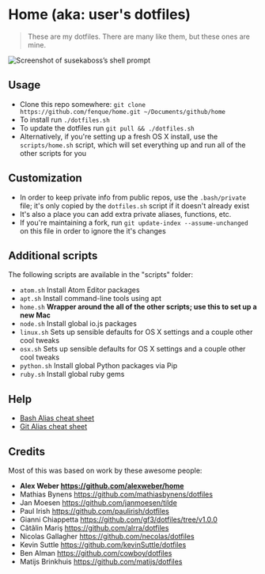 # Home (aka: user's dotfiles)

> These are my dotfiles. There are many like them, but these ones are mine.

![Screenshot of susekaboss’s shell prompt](http://example.com/ADDIT.jpg)

## Usage

* Clone this repo somewhere: `git clone https://github.com/fenque/home.git ~/Documents/github/home`
* To install run `./dotfiles.sh`
* To update the dotfiles run `git pull && ./dotfiles.sh`
* Alternatively, if you're setting up a fresh OS X install, use the `scripts/home.sh` script, which will set everything up and run all of the other scripts for you

## Customization

* In order to keep private info from public repos, use the `.bash/private` file; it's only copied by the `dotfiles.sh` script if it doesn't already exist
* It's also a place you can add extra private aliases, functions, etc.
* If you're maintaining a fork, run `git update-index --assume-unchanged` on this file in order to ignore the it's changes

## Additional scripts

The following scripts are available in the "scripts" folder:

* `atom.sh` Install Atom Editor packages
* `apt.sh` Install command-line tools using apt
* `home.sh` __Wrapper around the all of the other scripts; use this to set up a new Mac__
* `node.sh` Install global io.js packages
* `linux.sh` Sets up sensible defaults for OS X settings and a couple other cool tweaks
* `osx.sh` Sets up sensible defaults for OS X settings and a couple other cool tweaks
* `python.sh` Install global Python packages via Pip
* `ruby.sh` Install global ruby gems

## Help

* [Bash Alias cheat sheet](BASH.md)
* [Git Alias cheat sheet](GIT.md)

## Credits

Most of this was based on work by these awesome people:
* __Alex Weber https://github.com/alexweber/home__
* Mathias Bynens https://github.com/mathiasbynens/dotfiles
* Jan Moesen https://github.com/janmoesen/tilde
* Paul Irish https://github.com/paulirish/dotfiles
* Gianni Chiappetta https://github.com/gf3/dotfiles/tree/v1.0.0
* Cãtãlin Mariş  https://github.com/alrra/dotfiles
* Nicolas Gallagher  https://github.com/necolas/dotfiles
* Kevin Suttle https://github.com/kevinSuttle/dotfiles
* Ben Alman  https://github.com/cowboy/dotfiles
* Matijs Brinkhuis  https://github.com/matijs/dotfiles
